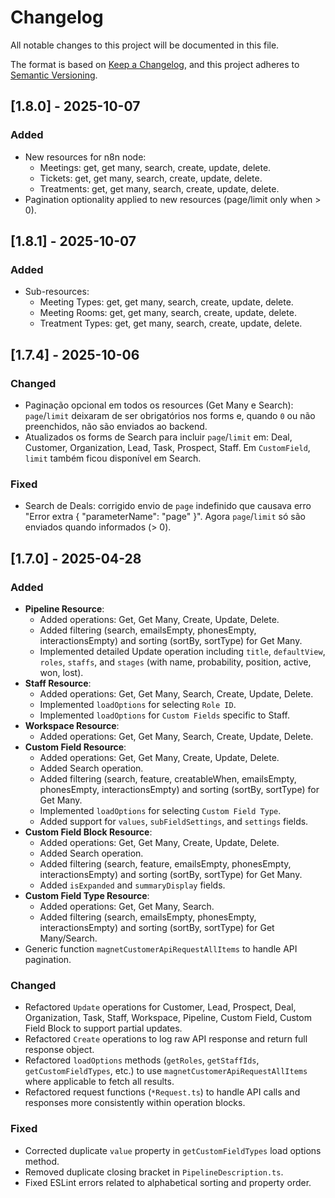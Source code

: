 # Changelog

All notable changes to this project will be documented in this file.

The format is based on [Keep a Changelog](https://keepachangelog.com/en/1.0.0/),
and this project adheres to [Semantic Versioning](https://semver.org/spec/v2.0.0.html).

## [1.8.0] - 2025-10-07

### Added

*   New resources for n8n node:
    *   Meetings: get, get many, search, create, update, delete.
    *   Tickets: get, get many, search, create, update, delete.
    *   Treatments: get, get many, search, create, update, delete.
*   Pagination optionality applied to new resources (page/limit only when > 0).

## [1.8.1] - 2025-10-07

### Added

*   Sub-resources:
    *   Meeting Types: get, get many, search, create, update, delete.
    *   Meeting Rooms: get, get many, search, create, update, delete.
    *   Treatment Types: get, get many, search, create, update, delete.

## [1.7.4] - 2025-10-06

### Changed

*   Paginação opcional em todos os resources (Get Many e Search): `page`/`limit` deixaram de ser obrigatórios nos forms e, quando `0` ou não preenchidos, não são enviados ao backend.
*   Atualizados os forms de Search para incluir `page`/`limit` em: Deal, Customer, Organization, Lead, Task, Prospect, Staff. Em `CustomField`, `limit` também ficou disponível em Search.

### Fixed

*   Search de Deals: corrigido envio de `page` indefinido que causava erro "Error extra { "parameterName": "page" }". Agora `page`/`limit` só são enviados quando informados (> 0).

## [1.7.0] - 2025-04-28

### Added

*   **Pipeline Resource**:
    *   Added operations: Get, Get Many, Create, Update, Delete.
    *   Added filtering (search, emailsEmpty, phonesEmpty, interactionsEmpty) and sorting (sortBy, sortType) for Get Many.
    *   Implemented detailed Update operation including `title`, `defaultView`, `roles`, `staffs`, and `stages` (with name, probability, position, active, won, lost).
*   **Staff Resource**:
    *   Added operations: Get, Get Many, Search, Create, Update, Delete.
    *   Implemented `loadOptions` for selecting `Role ID`.
    *   Implemented `loadOptions` for `Custom Fields` specific to Staff.
*   **Workspace Resource**:
    *   Added operations: Get, Get Many, Search, Create, Update, Delete.
*   **Custom Field Resource**:
    *   Added operations: Get, Get Many, Create, Update, Delete.
    *   Added Search operation.
    *   Added filtering (search, feature, creatableWhen, emailsEmpty, phonesEmpty, interactionsEmpty) and sorting (sortBy, sortType) for Get Many.
    *   Implemented `loadOptions` for selecting `Custom Field Type`.
    *   Added support for `values`, `subFieldSettings`, and `settings` fields.
*   **Custom Field Block Resource**:
    *   Added operations: Get, Get Many, Create, Update, Delete.
    *   Added Search operation.
    *   Added filtering (search, feature, emailsEmpty, phonesEmpty, interactionsEmpty) and sorting (sortBy, sortType) for Get Many.
    *   Added `isExpanded` and `summaryDisplay` fields.
*   **Custom Field Type Resource**:
    *   Added operations: Get, Get Many, Search.
    *   Added filtering (search, emailsEmpty, phonesEmpty, interactionsEmpty) and sorting (sortBy, sortType) for Get Many/Search.
*   Generic function `magnetCustomerApiRequestAllItems` to handle API pagination.

### Changed

*   Refactored `Update` operations for Customer, Lead, Prospect, Deal, Organization, Task, Staff, Workspace, Pipeline, Custom Field, Custom Field Block to support partial updates.
*   Refactored `Create` operations to log raw API response and return full response object.
*   Refactored `loadOptions` methods (`getRoles`, `getStaffIds`, `getCustomFieldTypes`, etc.) to use `magnetCustomerApiRequestAllItems` where applicable to fetch all results.
*   Refactored request functions (`*Request.ts`) to handle API calls and responses more consistently within operation blocks.

### Fixed

*   Corrected duplicate `value` property in `getCustomFieldTypes` load options method.
*   Removed duplicate closing bracket in `PipelineDescription.ts`.
*   Fixed ESLint errors related to alphabetical sorting and property order. 